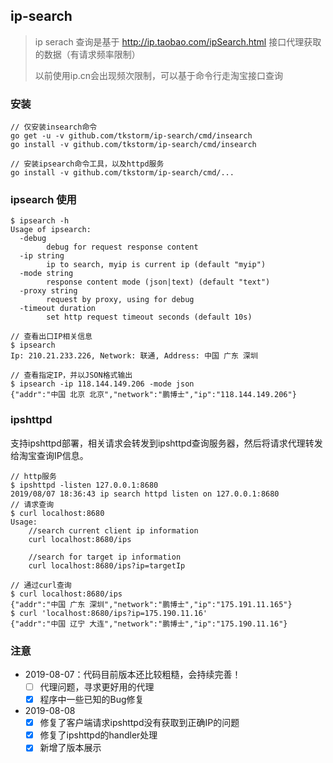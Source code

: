 ## ip-search
> ip serach 查询是基于 http://ip.taobao.com/ipSearch.html 接口代理获取的数据（有请求频率限制）
> 
> 以前使用ip.cn会出现频次限制，可以基于命令行走淘宝接口查询

### 安装
```
// 仅安装insearch命令
go get -u -v github.com/tkstorm/ip-search/cmd/insearch
go install -v github.com/tkstorm/ip-search/cmd/insearch

// 安装ipsearch命令工具，以及httpd服务
go install -v github.com/tkstorm/ip-search/cmd/...
```

### ipsearch 使用
```
$ ipsearch -h
Usage of ipsearch:
  -debug
    	debug for request response content
  -ip string
    	ip to search, myip is current ip (default "myip")
  -mode string
    	response content mode (json|text) (default "text")
  -proxy string
    	request by proxy, using for debug
  -timeout duration
    	set http request timeout seconds (default 10s)

// 查看出口IP相关信息
$ ipsearch
Ip: 210.21.233.226, Network: 联通, Address: 中国 广东 深圳

// 查看指定IP，并以JSON格式输出
$ ipsearch -ip 118.144.149.206 -mode json
{"addr":"中国 北京 北京","network":"鹏博士","ip":"118.144.149.206"}
```

### ipshttpd

支持ipshttpd部署，相关请求会转发到ipshttpd查询服务器，然后将请求代理转发给淘宝查询IP信息。

```
// http服务
$ ipshttpd -listen 127.0.0.1:8680
2019/08/07 18:36:43 ip search httpd listen on 127.0.0.1:8680
// 请求查询
$ curl localhost:8680
Usage:
	//search current client ip information
	curl localhost:8680/ips

	//search for target ip information
	curl localhost:8680/ips?ip=targetIp

// 通过curl查询
$ curl localhost:8680/ips
{"addr":"中国 广东 深圳","network":"鹏博士","ip":"175.191.11.165"}
$ curl 'localhost:8680/ips?ip=175.190.11.16'
{"addr":"中国 辽宁 大连","network":"鹏博士","ip":"175.190.11.16"}
```

### 注意
- 2019-08-07：代码目前版本还比较粗糙，会持续完善！
    - [ ] 代理问题，寻求更好用的代理
    - [x] 程序中一些已知的Bug修复 
- 2019-08-08
    - [x] 修复了客户端请求ipshttpd没有获取到正确IP的问题
    - [x] 修复了ipshttpd的handler处理
    - [x] 新增了版本展示
